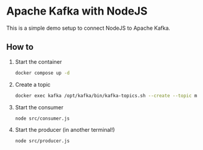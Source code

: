 # Apache Kafka with NodeJS

This is a simple demo setup to connect NodeJS to Apache Kafka.

## How to

1. Start the container

    ```bash
    docker compose up -d
    ```

1. Create a topic

    ```bash
    docker exec kafka /opt/kafka/bin/kafka-topics.sh --create --topic my-topic --bootstrap-server localhost:9092 --partitions 1 --replication-factor 1
    ```

1. Start the consumer

    ```bash
    node src/consumer.js
    ```


1. Start the producer (in another terminal!)

    ```bash
    node src/producer.js
    ```
